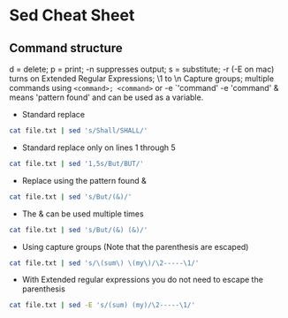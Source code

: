 # Sed Cheat Sheet

## Command structure

d = delete; p = print; -n suppresses output; s = substitute; -r (-E on mac) turns on Extended Regular Expressions; \1 to \n Capture groups;
multiple commands using `<command>; <command>` or -e `'command' -e 'command'
& means 'pattern found' and can be used as a variable.

- Standard replace

```bash
cat file.txt | sed 's/Shall/SHALL/'
```

- Standard replace only on lines 1 through 5

```bash
cat file.txt | sed '1,5s/But/BUT/'
```

- Replace using the pattern found &

```bash
cat file.txt | sed 's/But/(&)/'
```

- The & can be used multiple times

```bash
cat file.txt | sed 's/But/(&) (&)/'
```

- Using capture groups (Note that the parenthesis are escaped)

```bash
cat file.txt | sed 's/\(sum\) \(my\)/\2-----\1/'
```

- With Extended regular expressions you do not need to escape the parenthesis

```bash
cat file.txt | sed -E 's/(sum) (my)/\2-----\1/'
```

